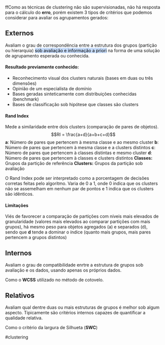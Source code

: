 ffComo as técnicas de clustering não são supervisionadas, não há resposta para o cálculo do **erro**, porém existem 3 tipos de critérios que podemos considerar para avaliar os agrupamentos gerados:

## Externos
Avaliam o grau de correspondência entre a estrutura dos grupos (partição ou hierarquia) <mark style="background: #ADCCFFA6;">sob avaliação e informação a priori</mark> na forma de uma solução de agrupamento esperada ou conhecida.

#### Resultado previamente conhecido:
- Reconhecimento visual dos clusters naturais (bases em duas ou três dimensões)
- Opinião de um especialista de domínio
- Bases geradas sinteticamente com distribuições conhecidas (benchmark)
- Bases de classificação sob hipótese que classes são clusters

#### Rand Index
Mede a similaridade entre dois clusters (comparação de pares de objetos).
$$RI = \frac{a+d}{a+b+c+d}$$
**a**: Número de pares que pertencem à mesma classe e ao mesmo cluster
**b**: Número de pares que pertencem à mesma classe e a clusters distintos
**c**: Número de pares que pertencem à classes distintas e mesmo cluster
**d**: Número de pares que pertencem à classes e clusters distintos
**Classes:** Grupos da partição de referência
**Clusters:** Grupos da partição sob avaliação

O Rand Index pode ser interpretado como a porcentagem de decisões corretas feitas pelo algoritmo. Varia de 0 a 1, onde 0 indica que os clusters não se assemelham em nenhum par de pontos e 1 indica que os clusters são idênticos.

#### Limitações
Viés de favorecer a comparação de partições com níveis mais elevados de granularidade (valores mais elevados ao comparar partições com mais grupos), há mesmo peso para objetos agregados (a) e separados (d), sendo que **d** tende a dominar o índice (quanto mais grupos, mais pares pertencem a grupos distintos)

## Internos
Avaliam o grau de compatibilidade enrtre a estrutura de grupos sob avaliação e os dados, usando apenas os próprios dados. 

Como o **WCSS** utilizado no método de cotovelo.

## Relativos
Avaliam qual dentre duas ou mais estruturas de grupos é melhor sob algum aspecto. Tipicamente são critérios internos capazes de quantificar a qualidade relativa. 

Como o critério da largura de Silhueta (**SWC**)

#clustering 